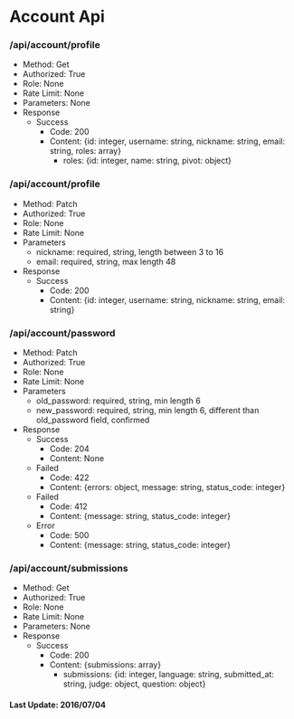 # Account Api

### /api/account/profile

- Method: Get
- Authorized: True
- Role: None
- Rate Limit: None
- Parameters: None
- Response
  - Success
    - Code: 200
    - Content: {id: integer, username: string, nickname: string, email: string, roles: array}
      - roles: {id: integer, name: string, pivot: object}

### /api/account/profile

- Method: Patch
- Authorized: True
- Role: None
- Rate Limit: None
- Parameters
  - nickname: required, string, length between 3 to 16
  - email: required, string, max length 48
- Response
  - Success
    - Code: 200
    - Content: {id: integer, username: string, nickname: string, email: string}

### /api/account/password

- Method: Patch
- Authorized: True
- Role: None
- Rate Limit: None
- Parameters
  - old_password: required, string, min length 6
  - new_password: required, string, min length 6, different than old_password field, confirmed
- Response
  - Success
    - Code: 204
    - Content: None
  - Failed
    - Code: 422
    - Content: {errors: object, message: string, status_code: integer}
  - Failed
    - Code: 412
    - Content: {message: string, status_code: integer}
  - Error
    - Code: 500
    - Content: {message: string, status_code: integer}

### /api/account/submissions

- Method: Get
- Authorized: True
- Role: None
- Rate Limit: None
- Parameters: None
- Response
  - Success
    - Code: 200
    - Content: {submissions: array}
      - submissions: {id: integer, language: string, submitted_at: string, judge: object, question: object}

#### Last Update: 2016/07/04
